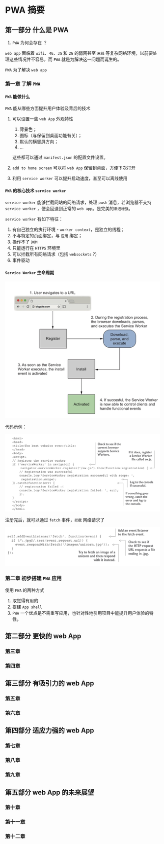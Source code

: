 # PWA 摘要

## 第一部分 什么是 PWA

1. `PWA` 为何会存在 ？

`web app` 面临着 `wifi`、`4G`、`3G` 和 `2G` 的弱网甚至 `离线` 等复杂网络环境，以前要处理这些情况并不容易，而 `PWA` 就是为解决这一问题而诞生的。

`PWA` 为了解决 `web app` 

###  第一章 了解 `PWA`

#### `PWA` 能做什么

`PWA` 能从哪些方面提升用户体验及背后的技术

1. 可以设置一些 `web App` 外观特性

	1. 背景色；
	2. 图标（与保留到桌面功能有关）；
	3. 默认的横竖屏方向；
	4. ...
	
	这些都可以通过 `manifest.json` 的配置文件设置。
	
2. `add to home screen` 可以将 `web App` 保留到桌面，方便下次打开

3. 利用 `service worker` 可以提升启动速度，甚至可以离线使用 


#### `PWA` 的核心技术 `service worker`



`service worker` 能够拦截网站的网络请求，处理 `push` 消息，若浏览器不支持 `service worker` ，便会回退到正常的 `web app`。是完美的`渐进增强`。

`service worker` 有如下特征：

1. 有自己独立的执行环境 - `worker context`，是独立的线程；
2. 不与特定的页面绑定，与 `应用` 绑定；
3. 操作不了 `DOM`
4. 只能运行在 `HTTPS` 环境里
5. 可以拦截所有网络请求（包括 `websockets` ?）
6. 事件驱动


#### `Service Worker` 生命周期

![](media/15443684830398/15449784964099.jpg)


代码示例：

![](media/15443684830398/15449786680242.jpg)


注册完后，就可以通过 `fetch` 事件，`拦截` 网络请求了

![](media/15443684830398/15449787338918.jpg)



### 第二章 初步搭建 `PWA` 应用

使用 `PWA` 的两种方式

1. 取觉得有用的
2. 搭建 `App shell`
3. `PWA` 一个优点是不需重写应用，也针对性地引用项目中能提升用户体验的特性。


## 第二部分 更快的 web App

### 第三章

### 第四章

## 第三部分 有吸引力的 web App

### 第五章

### 第六章


## 第四部分 适应力强的 web App

### 第七章 

### 第八章

### 第九章


## 第五部分 web App 的未来展望

### 第十章

### 第十一章

### 第十二章


